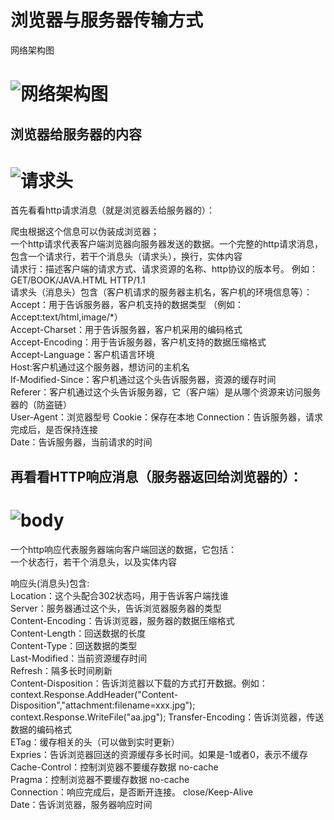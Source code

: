 # 浏览器与服务器传输方式
网络架构图
# ![网络架构图](https://github.com/KissMyLady/Web-of-Python/blob/master/HttpProtocol/HTTP_img.jpg)


## 浏览器给服务器的内容
# ![请求头](https://github.com/KissMyLady/Web-of-Python/blob/master/HttpProtocol/header1.jpg)
首先看看http请求消息（就是浏览器丢给服务器的）：

爬虫根据这个信息可以伪装成浏览器；  
一个http请求代表客户端浏览器向服务器发送的数据。一个完整的http请求消息，包含一个请求行，若干个消息头（请求头），换行，实体内容  
请求行：描述客户端的请求方式、请求资源的名称、http协议的版本号。 例如： GET/BOOK/JAVA.HTML HTTP/1.1  
请求头（消息头）包含（客户机请求的服务器主机名，客户机的环境信息等）：  
Accept：用于告诉服务器，客户机支持的数据类型  （例如：Accept:text/html,image/*）  
Accept-Charset：用于告诉服务器，客户机采用的编码格式  
Accept-Encoding：用于告诉服务器，客户机支持的数据压缩格式  
Accept-Language：客户机语言环境  
Host:客户机通过这个服务器，想访问的主机名  
If-Modified-Since：客户机通过这个头告诉服务器，资源的缓存时间  
Referer：客户机通过这个头告诉服务器，它（客户端）是从哪个资源来访问服务器的（防盗链）  
User-Agent：浏览器型号
Cookie：保存在本地
Connection：告诉服务器，请求完成后，是否保持连接  
Date：告诉服务器，当前请求的时间  

## 再看看HTTP响应消息（服务器返回给浏览器的）：  
# ![body](https://github.com/KissMyLady/Web-of-Python/blob/master/HttpProtocol/body2.jpg)
一个http响应代表服务器端向客户端回送的数据，它包括：  
一个状态行，若干个消息头，以及实体内容  

响应头(消息头)包含:  
Location：这个头配合302状态吗，用于告诉客户端找谁  
Server：服务器通过这个头，告诉浏览器服务器的类型  
Content-Encoding：告诉浏览器，服务器的数据压缩格式  
Content-Length：回送数据的长度  
Content-Type：回送数据的类型  
Last-Modified：当前资源缓存时间  
Refresh：隔多长时间刷新  
Content-Disposition：告诉浏览器以下载的方式打开数据。例如： context.Response.AddHeader("Content-Disposition","attachment:filename=xxx.jpg");                                          context.Response.WriteFile("aa.jpg");
Transfer-Encoding：告诉浏览器，传送数据的编码格式  
ETag：缓存相关的头（可以做到实时更新）  
Expries：告诉浏览器回送的资源缓存多长时间。如果是-1或者0，表示不缓存  
Cache-Control：控制浏览器不要缓存数据   no-cache  
Pragma：控制浏览器不要缓存数据          no-cache  
Connection：响应完成后，是否断开连接。  close/Keep-Alive  
Date：告诉浏览器，服务器响应时间  

  





